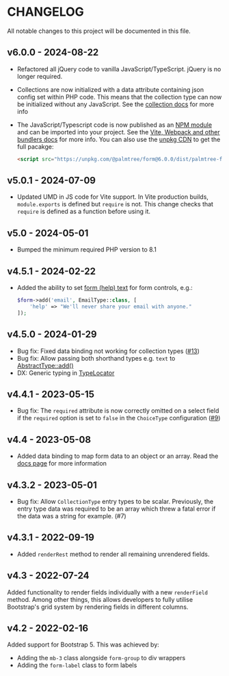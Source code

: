 # CHANGELOG

All notable changes to this project will be documented in this file.

## v6.0.0 - 2024-08-22

* Refactored all jQuery code to vanilla JavaScript/TypeScript. jQuery is no longer required.
* Collections are now initialized with a data attribute containing json config set within PHP code.
  This means that the collection type can now be initialized without any JavaScript. See
  the [collection docs](/docs/collections.md) for more info
* The JavaScript/Typescript code is now published as an [NPM module](https://www.npmjs.com/package/@palmtree/form) and
  can be imported into your project.
  See the [Vite, Webpack and other bundlers docs](/docs/vite-webpack-and-other-bundlers.md) for more info. You can also
  use the [unpkg CDN](https://unpkg.com/@palmtree/form@6.0.0/dist/palmtree-form.pkgd.min.js) to get the full pacakge:

    ```html
    <script src="https://unpkg.com/@palmtree/form@6.0.0/dist/palmtree-form.pkgd.min.js"></script>
    ```

## v5.0.1 - 2024-07-09

* Updated UMD in JS code for Vite support. In Vite production builds, `module.exports` is defined but `require` is not.
  This change checks that `require` is defined as a function before using it.

## v5.0 - 2024-05-01

* Bumped the minimum required PHP version to 8.1

## v4.5.1 - 2024-02-22

* Added the ability to set [form (help) text](https://getbootstrap.com/docs/5.3/forms/form-control/#form-text) for form controls, e.g.:

    ```php
    $form->add('email', EmailType::class, [
        'help' => "We'll never share your email with anyone."
    ]);
    ```

## v4.5.0 - 2024-01-29

* Bug fix: Fixed data binding not working for collection types ([#13](https://github.com/palmtreephp/form/issues/13))
* Bug fix: Allow passing both shorthand types e.g. `text` to [AbstractType::add()](https://github.com/palmtreephp/form/blob/40d5c14af9b12ac336155f9b32110ebda88ac1db/src/Type/AbstractType.php#L390)
* DX: Generic typing in [TypeLocator](https://github.com/palmtreephp/form/blob/73ee2a75b213a2f2e90ecb2da932259e34909e09/src/TypeLocator.php)

## v4.4.1 - 2023-05-15

* Bug fix: The `required` attribute is now correctly omitted on a select field if the `required` option is set to `false`
  in the `ChoiceType` configuration ([#9](https://github.com/palmtreephp/form/issues/9))

## v4.4 - 2023-05-08

* Added data binding to map form data to an object or an array. Read the [docs page](docs/data-binding.md) for more information

## v4.3.2 - 2023-05-01

* Bug fix: Allow `CollectionType` entry types to be scalar. Previously, the entry type data was required to be an array
  which threw a fatal error if the data was a string for example. (#7)

## v4.3.1 - 2022-09-19

* Added `renderRest` method to render all remaining unrendered fields.

## v4.3 - 2022-07-24

Added functionality to render fields individually with a new `renderField` method. Among other things, this allows
developers to fully utilise Bootstrap's grid system by rendering fields in different columns.

## v4.2 - 2022-02-16

Added support for Bootstrap 5. This was achieved by:

* Adding the `mb-3` class alongside `form-group` to div wrappers
* Adding the `form-label` class to form labels
